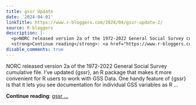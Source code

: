 ```yaml
---
title: gssr Update
date: '2024-04-01'
linkTitle: https://www.r-bloggers.com/2024/04/gssr-update-2/
source: R-bloggers
description: |-
  <p>NORC released version 2a of the 1972-2022 General Social Survey cumulative file. I’ve updated {gssr}, an R package that makes it more convenient for R users to work with GSS Data. One handy feature of {gssr} is that it lets you see documentation for individual GSS variables as R ...</p>
  <strong>Continue reading</strong>: <a href="https://www.r-bloggers.com/2024/04/gssr-update-2/">gssr ...
disable_comments: true
---
```

<p>NORC released version 2a of the 1972-2022 General Social Survey cumulative file. I’ve updated {gssr}, an R package that makes it more convenient for R users to work with GSS Data. One handy feature of {gssr} is that it lets you see documentation for individual GSS variables as R ...</p>
<strong>Continue reading</strong>: <a href="https://www.r-bloggers.com/2024/04/gssr-update-2/">gssr ...